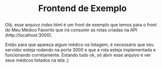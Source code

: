 <h1 align="center">
    <br>
    <p align="center">Frontend de Exemplo<p>
</h1>

Olá, esse arquivo *index.html* é um front de exemplo que temos para o front do Meu Médico Favorito que irá consumir as rotas criadas na API (http://localhost:3000).

Então para que apareça algum médico na listagem, é necessário que seu servidor esteja rodando na porta 3000 e que a rota esteja implementada e funcionando corretamente. Estando tudo ok, só abrir esse arquivo e ver seus médicos listados na tela ;)